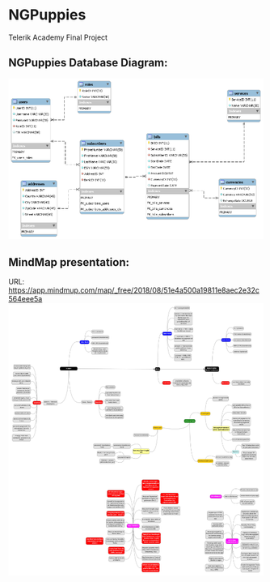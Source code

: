 # NGPuppies
Telerik Academy Final Project

## NGPuppies Database Diagram:
![Alt text](https://github.com/TeamWasp/NGPuppies/blob/master/data/ngpuppies_db_diagram.png?raw=true 'NG-Puppies database diagram')

## MindMap presentation:
URL: https://app.mindmup.com/map/_free/2018/08/51e4a500a19811e8aec2e32c564eee5a
![Alt text](https://github.com/TeamWasp/NGPuppies/blob/master/data/ng-puppies-project-schema/ng-puppies-project-schema.png?raw=true 'NG-Puppies project schema')


